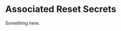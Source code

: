[title]: # (Associated Reset Secrets)
[tags]: # (XXX)
[priority]: # (2775)
# Associated Reset Secrets
Something here.
